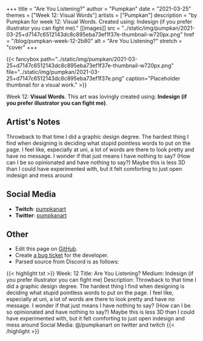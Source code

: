 +++
title =       "Are You Listening?"
author =      "Pumpkan"
date =        "2021-03-25"
themes =      ["Week 12: Visual Words"]
artists =     ["Pumpkan"]
description = "by Pumpkan for week 12: Visual Words. Created using: Indesign (if you prefer illustrator you can fight me)."
[[images]]
              src = "../static/img/pumpkan/2021-03-25+d7147c6512143dc8c895eba73ef1f37e-thumbnail-w720px.png"
              href = "/blog/pumpkan-week-12-2b80"
              alt = "Are You Listening?"
              stretch = "cover"
+++


{{< fancybox path="../static/img/pumpkan/2021-03-25+d7147c6512143dc8c895eba73ef1f37e-thumbnail-w720px.png" file="../static/img/pumpkan/2021-03-25+d7147c6512143dc8c895eba73ef1f37e.png" caption="Placeholder thumbnail for a visual work." >}}


Week 12: **Visual Words**. This art was lovingly created using: **Indesign (if you prefer illustrator you can fight me)**.

## Artist's Notes

Throwback to that time I did a graphic design degree. The hardest thing I find when designing is deciding what stupid pointless words to put on the page. I feel like, especially at uni, a lot of words are there to look pretty and have no message. I wonder if that just means I have nothing to say? (How can I be so opinionated and have nothing to say?) 
Maybe this is less 3D than I could have experimented with, but it felt comforting to just open indesign and mess around

## Social Media

- **Twitch**: <a href='https://twitch.tv/pumpkanart' target='_blank'>pumpkanart</a>
- **Twitter**: <a href='https://twitter.com/pumpkanart' target='_blank'>pumpkanart</a>

## Other

- Edit this page on [GitHub](https://github.com/teaminkling/web-refresh/edit/main/content/blog/pumpkan-week-12-2b80.md).
- Create [a bug ticket](https://github.com/teaminkling/web-refresh/issues/new?assignees=&labels=bug&template=problem-report.md&title=) for the developer.
- Parsed source from Discord is as follows:

{{< highlight txt >}}
Week: 12
Title: Are You Listening?
Medium: Indesign (if you prefer illustrator you can fight me)
Description: Throwback to that time I did a graphic design degree. The hardest thing I find when designing is deciding what stupid pointless words to put on the page. I feel like, especially at uni, a lot of words are there to look pretty and have no message. I wonder if that just means I have nothing to say? (How can I be so opinionated and have nothing to say?) 
Maybe this is less 3D than I could have experimented with, but it felt comforting to just open indesign and mess around
Social Media: @/pumpkanart on twitter and twitch
{{< /highlight >}}